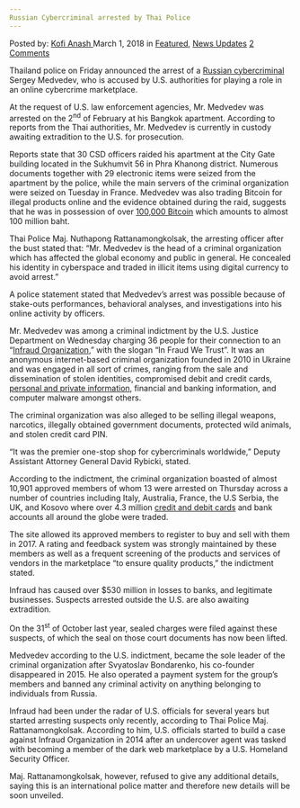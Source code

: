 ```yaml
---
Russian Cybercriminal arrested by Thai Police
---
```

<article class="post-listing post-24914 post type-post status-publish format-standard has-post-thumbnail hentry category-deepdot-news category-news-updates tag-arrested tag-cybercriminal tag-police tag-russian tag-thai">
<div class="post-inner">
<span>Posted by: <a href="https://www.deepdotweb.com/author/kofi/" title="">Kofi Anash </a></span>
<span>March 1, 2018</span>
<span>in <a href="https://www.deepdotweb.com/category/deepdot-news/" rel="category tag">Featured</a>, <a href="https://www.deepdotweb.com/category/news-updates/" rel="category tag">News Updates</a></span>
<span><a href="https://www.deepdotweb.com/2018/03/01/russian-cybercriminal-arrested-thai-police/#comments">2 Comments</a></span>
</p>
<div class="clear"></div>
<div class="entry">
<p>Thailand police on Friday announced the arrest of a <a href="https://www.deepdotweb.com/2017/12/16/georgia-judge-sentences-russian-hacker-sentenced-14-years-prison/">Russian cybercriminal</a> Sergey Medvedev, who is accused by U.S. authorities for playing a role in an online cybercrime marketplace.</p>
<p>At the request of U.S. law enforcement agencies, Mr. Medvedev was arrested on the 2<sup>nd</sup> of February at his Bangkok apartment. According to reports from the Thai authorities, Mr. Medvedev is currently in custody awaiting extradition to the U.S. for prosecution.</p>
<p>Reports state that 30 CSD officers raided his apartment at the City Gate building located in the Sukhumvit 56 in Phra Khanong district. Numerous documents together with 29 electronic items were seized from the apartment by the police, while the main servers of the criminal organization were seized on Tuesday in France. Medvedev was also trading Bitcoin for illegal products online and the evidence obtained during the raid, suggests that he was in possession of over <a href="https://www.deepdotweb.com/2018/01/25/u-s-prosecutors-cash-seized-bitcoins/">100,000 Bitcoin</a> which amounts to almost 100 million baht.</p>
<p>Thai Police Maj. Nuthapong Rattanamongkolsak, the arresting officer after the bust stated that: &#8220;Mr. Medvedev is the head of a criminal organization which has affected the global economy and public in general. He concealed his identity in cyberspace and traded in illicit items using digital currency to avoid arrest.”</p>
<p>A police statement stated that Medvedev’s arrest was possible because of stake-outs performances, behavioral analyses, and investigations into his online activity by officers.</p>
<p>Mr. Medvedev was among a criminal indictment by the U.S. Justice Department on Wednesday charging 36 people for their connection to an “<a href="https://www.cbsnews.com/news/us-russia-cybercrime-dark-web-market-suspect-sergey-medvedev-thailand/">Infraud Organization</a>,” with the slogan “In Fraud We Trust”. It was an anonymous internet-based criminal organization founded in 2010 in Ukraine and was engaged in all sort of crimes, ranging from the sale and dissemination of stolen identities, compromised debit and credit cards, <a href="https://www.deepdotweb.com/2017/11/19/state-texas-selling-personal-information-citizens/">personal and private information</a>, financial and banking information, and computer malware amongst others.</p>
<p>The criminal organization was also alleged to be selling illegal weapons, narcotics, illegally obtained government documents, protected wild animals, and stolen credit card PIN.</p>
<p>“It was the premier one-stop shop for cybercriminals worldwide,&#8221; Deputy Assistant Attorney General David Rybicki, stated.</p>
<p>According to the indictment, the criminal organization boasted of almost 10,901 approved members of whom 13 were arrested on Thursday across a number of countries including Italy, Australia, France, the U.S Serbia, the UK, and Kosovo where over 4.3 million <a href="https://www.deepdotweb.com/2016/11/23/new-york-man-sentenced-prison-buying-83-stolen-credit-cards-darknet/">credit and debit cards</a> and bank accounts all around the globe were traded.</p>
<p>The site allowed its approved members to register to buy and sell with them in 2017. A rating and feedback system was strongly maintained by these members as well as a frequent screening of the products and services of vendors in the marketplace “to ensure quality products,” the indictment stated.</p>
<p>Infraud has caused over $530 million in losses to banks, and legitimate businesses. Suspects arrested outside the U.S. are also awaiting extradition.</p>
<p>On the 31<sup>st</sup> of October last year, sealed charges were filed against these suspects, of which the seal on those court documents has now been lifted.</p>
<p>Medvedev according to the U.S. indictment, became the sole leader of the criminal organization after Svyatoslav Bondarenko, his co-founder disappeared in 2015. He also operated a payment system for the group’s members and banned any criminal activity on anything belonging to individuals from Russia.</p>
<p>Infraud had been under the radar of U.S. officials for several years but started arresting suspects only recently, according to Thai Police Maj. Rattanamongkolsak. According to him, U.S. officials started to build a case against Infraud Organization in 2014 after an undercover agent was tasked with becoming a member of the dark web marketplace by a U.S. Homeland Security Officer.</p>
<p>Maj. Rattanamongkolsak, however, refused to give any additional details, saying this is an international police matter and therefore new details will be soon unveiled.</p>
</div>
<span style="display:none"><a href="https://www.deepdotweb.com/tag/arrested/" rel="tag">arrested</a> <a href="https://www.deepdotweb.com/tag/cybercriminal/" rel="tag">cybercriminal</a> <a href="https://www.deepdotweb.com/tag/police/" rel="tag">police</a> <a href="https://www.deepdotweb.com/tag/russian/" rel="tag">russian</a> <a href="https://www.deepdotweb.com/tag/thai/" rel="tag">thai</a></span> <span style="display:none" class="updated">2018-03-01</span>
<div style="display:none" class="vcard author" itemprop="author" itemscope itemtype="http://schema.org/Person"><strong class="fn" itemprop="name"><a href="https://www.deepdotweb.com/author/kofi/" title="Posts by Kofi Anash" rel="author">Kofi Anash</a></strong></div>
</div>
</article>

